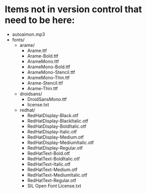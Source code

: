 # Items not in version control that need to be here:
- autoaimon.mp3
- fonts/
    - arame/
        - Arame.ttf
        - Arame-Bold.ttf
        - ArameMono.ttf
        - ArameMono-Bold.ttf
        - ArameMono-Stencil.ttf
        - ArameMono-Thin.ttf
        - Arame-Stencil.ttf
        - Arame-Thin.ttf
    - droidsans/
        - DroidSansMono.ttf
        - license.txt
    - redhat/
        - RedHatDisplay-Black.otf
        - RedHatDisplay-BlackItalic.otf
        - RedHatDisplay-BoldItalic.otf
        - RedHatDisplay-Italic.otf
        - RedHatDisplay-Medium.otf
        - RedHatDisplay-MediumItalic.otf
        - RedHatDisplay-Regular.otf
        - RedHatText-Bold.otf
        - RedHatText-BoldItalic.otf
        - RedHatText-Italic.otf
        - RedHatText-Medium.otf
        - RedHatText-MediumItalic.otf
        - RedHatText-Regular.otf
        - SIL Open Font License.txt
